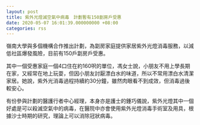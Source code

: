 ```yaml
---
layout: post
title: 紫外光燈滅空氣中病毒　計劃暫有150劏房戶受惠
date: 2020-05-07 16:01:39.000000000 +08:00
categories: rss
---
```


嶺南大學與多個機構合作推出計劃，為劏房家庭提供家居紫外光燈消毒服務，以減低社區爆發風險，目前有150戶劏房戶受惠。

其中一個受惠家庭一個4口住在約160呎的單位，馮女士說，小朋友不用上學長期在家，又經常在地上玩耍，但因小朋友討厭漂白水的味道，所以不常用漂白水清潔家居。她說，紫外光消毒過程持續約30分鐘，雖然肉眼看不到成效，但消毒過後較安心。

有份參與計劃的醫護行者中心經理，本身亦是護士的鍾巧儀說，紫外光燈其中一個好處是可以殺滅空氣中的病毒，在醫院中亦會使用紫外光燈消毒手術室及用具，根據沙士時期的研究，理論上可以消除冠狀病毒。
